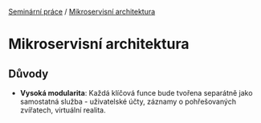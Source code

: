 [Seminární práce](https://github.com/vojtechnerad/4IT575-seminarni-prace/blob/main/README.md) / [Mikroservisní architektura](https://github.com/vojtechnerad/4IT575-seminarni-prace/edit/main/microservies/README.md)

# Mikroservisní architektura

## Důvody
- **Vysoká modularita**: Každá klíčová funce bude tvořena separátně jako samostatná služba - uživatelské účty, záznamy o pohřešovaných zvířatech, virtuální realita.
